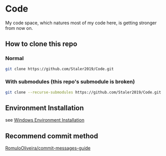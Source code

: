 # Code

My code space, which natures most of my code here, is getting stronger from now on.

## How to clone this repo

### Normal

```.sh
git clone https://github.com/Staler2019/Code.git
```

### With submodules (this repo's submodule is broken)

```.sh
git clone --recurse-submodules https://github.com/Staler2019/Code.git
```

## Environment Installation

see [Windows Environment Installation](/Windows%20Environment%20Installation/README.md)

## Recommend commit method

[RomuloOliveira/commit-messages-guide](https://github.com/RomuloOliveira/commit-messages-guide)
